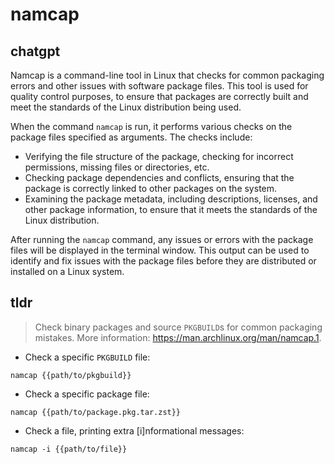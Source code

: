 # namcap 
## chatgpt 
Namcap is a command-line tool in Linux that checks for common packaging errors and other issues with software package files. This tool is used for quality control purposes, to ensure that packages are correctly built and meet the standards of the Linux distribution being used.

When the command `namcap` is run, it performs various checks on the package files specified as arguments. The checks include:

- Verifying the file structure of the package, checking for incorrect permissions, missing files or directories, etc.
- Checking package dependencies and conflicts, ensuring that the package is correctly linked to other packages on the system.
- Examining the package metadata, including descriptions, licenses, and other package information, to ensure that it meets the standards of the Linux distribution.

After running the `namcap` command, any issues or errors with the package files will be displayed in the terminal window. This output can be used to identify and fix issues with the package files before they are distributed or installed on a Linux system. 

## tldr 
 
> Check binary packages and source `PKGBUILD`s for common packaging mistakes.
> More information: <https://man.archlinux.org/man/namcap.1>.

- Check a specific `PKGBUILD` file:

`namcap {{path/to/pkgbuild}}`

- Check a specific package file:

`namcap {{path/to/package.pkg.tar.zst}}`

- Check a file, printing extra [i]nformational messages:

`namcap -i {{path/to/file}}`
